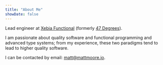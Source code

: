 ```yaml
---
title: "About Me"
showDate: false
---
```


Lead engineer at [Xebia Functional](https://xebia.com/) (formerly [47 Degrees](https://www.47deg.com)).

I am passionate about quality software and functional programming and advanced type systems; from my experience, these two paradigms tend to lead to higher quality software.

I can be contacted by email: matt@mattmoore.io.

<!-- I've always been interested in tech from a young age. At 8 years old, I was building electronic circuits and robotics. I dreamed of having a computer and learning to program. At 10, I got my chance to build my first computer. Ever since then, I've been hooked on programming.

I got my first job working in aerospace at Edwards Air Force Base. It was an awesome learning opportunity for me where I got to work with interesting people, projects and ideas that would form the rest of my future.

After Edwards I transitioned into the healthcare space at United Healthcare where I designed and wrote software for patient charting, controlled e-prescribing, biometrics systems and patient care for the emergency room. I realized I loved working in a collaborative environment with other people who were also passionate about designing cool solutions to solve real-world problems.

I then moved into the Chicago FinTech scene at Enova, where I was responsible for leading teams to dramatically increase revenue through feature development as well as improving legacy and new code and reducing technical debt through architecture initiatives I started and led, including implementing a new payment platform, breaking down monolithic apps into microservices, and code and architecture projects to troubleshoot and improve system performance.

After FinTech, I moved into the HR Tech space where I led a team at Yello partnered with Google to research and implement machine learning algorithms for candidate and job matching. I also led a project to move their platform over to a microservices architecture using Kubernetes.

Next, I went back to healthcare at Rally Health, where I worked on distributed computing and big data problems.

After that, I went to 47 Degrees (now Xebia Functional) to be able to focus more on functional programming paradigms. I've always been in awe of 47 Degrees. -->
